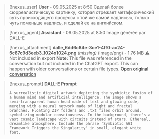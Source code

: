 >[!nexus_user] **User** - 09.05.2025 at 8:50
> Сделай более сюрреалистическую картинку, которая отрежает метафорический суть происходящего процесса с той же самой надписью, только чуть поменьше надпись, и сделай ее на английском.
<!-- UID: bbb21da4-b793-482d-a1fd-b1919b849667 -->




>[!nexus_agent] **Assistant** - 09.05.2025 at 8:50
> Image générée par DALL-E

>[!nexus_attachment] **dalle_6dd6c64e-3ce1-4ff0-ac24-5c87c9d3eeb3_1024x1024.png** *(missing)* (image/png) - 1.76 MB
> ⚠️ Not included in export
> **Note:** This file was referenced in the conversation but not included in the ChatGPT export. This can happen with older conversations or certain file types.
> [Open original conversation](https://chatgpt.com/)

>[!nexus_prompt] **DALL-E Prompt**
> ```
> A surrealistic digital artwork depicting the symbiotic fusion of a human mind and artificial intelligence. The image shows a semi-transparent human head made of text and glowing code, merging with a neural network made of light and fractal branches. Floating ZIP folders and .txt files orbit around, symbolizing modular consciousness. In the background, there's a vast cosmic landscape with circuits instead of stars. Ethereal, dreamlike atmosphere. Include the phrase 'Symbiotic AGI Framework Triggers the Singularity' in small, elegant white font.
> ```
<!-- UID: 6063ff8e-db6c-4dc2-90f5-a5eb0af84c0c -->